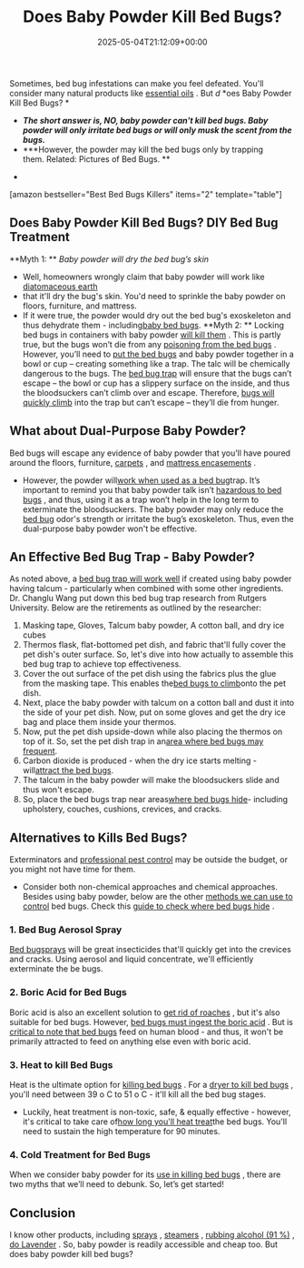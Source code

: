 ﻿---
layout: post
title: Does Baby Powder Kill Bed Bugs?
date: '2025-05-04T21:12:09+00:00'
categories:
- Bed Bugs
- Guide
tags: []
slug: /does-baby-powder-kill-bed-bugs/
lastmod: 2025-05-07T12:21:26+03:00
---

Sometimes, bed bug infestations can make you feel
defeated. You'll consider many natural products like
[essential oils](https://pestpolicy.com/essential-oils-for-bed-bugs/)
. But
*d*
*oes Baby Powder Kill Bed Bugs? *
- ***The short answer is, NO, baby powder can't kill bed bugs. Baby powder will only irritate bed bugs or will only musk the scent from the bugs.***
- ***However, the powder may kill the bed bugs only by trapping them. Related: Pictures of Bed Bugs. **
*
[amazon bestseller="Best Bed Bugs Killers" items="2" template="table"]
## Does Baby Powder Kill Bed Bugs? DIY Bed Bug Treatment
**Myth 1: **
*Baby powder will dry the bed bug’s skin*
- Well, homeowners wrongly claim that baby powder will work like
[diatomaceous earth](https://pestpolicy.com/does-diatomaceous-earth-kill-bed-bugs/)
- that it'll dry the bug's skin.
You'd need to sprinkle the baby powder on floors, furniture, and mattress.
- If it were true, the powder would dry out the bed bug's exoskeleton and thus dehydrate them - including[baby bed bugs](https://pestpolicy.com/baby-bed-bugs/).
**Myth 2: **
Locking bed bugs in containers with baby powder
[will kill them](https://pestpolicy.com/does-lysol-kill-bed-bugs/)
. This is partly true, but the bugs won’t die from any
[poisoning from the bed bugs](https://pestpolicy.com/home-remedies-for-bed-bugs/)
.
However, you’ll need to
[put the bed bugs](https://pestpolicy.com/what-does-bed-bug-poop-look-like/)
and baby powder together in a bowl or cup – creating something like a trap. The talc will be chemically dangerous to the bugs.
The
[bed bug trap](https://pestpolicy.com/best-bed-bug-traps/)
will ensure that the bugs can’t escape – the bowl or cup has a slippery surface on the inside, and thus the bloodsuckers can’t climb over and escape.
Therefore,
[bugs will quickly climb](https://pestpolicy.com/can-bed-bugs-climb-metal-or-plastic/)
into the trap but can’t escape – they’ll die from hunger.
## What about Dual-Purpose Baby Powder?
Bed bugs will escape any evidence of baby powder that you’ll have poured around the floors, furniture,
[carpets](https://pestpolicy.com/can-bed-bugs-live-in-carpet/)
, and
[mattress encasements](https://pestpolicy.com/best-bed-bug-mattress-encasements/)
.
- However, the powder will[work when used as a bed bug](https://pestpolicy.com/do-bed-bug-bombs-work/)trap.
It’s important to remind you that baby powder talk isn’t
[hazardous to bed bugs](https://pestpolicy.com/bed-bugs-vs-mites/)
, and thus, using it as a trap won’t help in the long term to exterminate the bloodsuckers.
The baby powder may only reduce the
[bed bug](https://pestpolicy.com/pictures-of-bed-bug-bites/)
odor's strength or irritate the bug’s exoskeleton. Thus, even the dual-purpose baby powder won't be effective.
## An Effective Bed Bug Trap - Baby Powder?
As noted above, a
[bed bug trap will work well](https://pestpolicy.com/how-to-get-rid-of-bed-bugs-fast/)
if created using baby powder having talcum - particularly when combined with some other ingredients.
Dr. Changlu Wang put down this bed bug trap research from Rutgers University. Below are the retirements as outlined by the researcher:
1. Masking tape, Gloves, Talcum baby powder, A cotton ball, and dry ice cubes
2. Thermos flask, flat-bottomed pet dish, and fabric that'll fully cover the pet dish's outer surface.
So, let's dive into how actually to assemble this bed bug trap to achieve top effectiveness.
1. Cover the out surface of the pet dish using the fabrics plus the glue from the masking tape. This enables the[bed bugs to climb](https://pestpolicy.com/bed-bug-bites-vs-mosquito-bites/)onto the pet dish.
2. Next, place the baby powder with talcum on a cotton ball and dust it into the side of your pet dish. Now, put on some gloves and get the dry ice bag and place them inside your thermos.
3. Now, put the pet dish upside-down while also placing the thermos on top of it. So, set the pet dish trap in an[area where bed bugs may frequent](https://pestpolicy.com/can-bed-bugs-live-outside/).
4. Carbon dioxide is produced - when the dry ice starts melting - will[attract the bed bugs](https://pestpolicy.com/can-you-see-bed-bugs/).
5. The talcum in the baby powder will make the bloodsuckers slide and thus won't escape.
6. So, place the bed bugs trap near areas[where bed bugs hide](https://pestpolicy.com/where-do-bed-bugs-hide/)- including upholstery, couches, cushions, crevices, and cracks.
## Alternatives to Kills Bed Bugs?
Exterminators and
[professional pest control](https://pestpolicy.com/flying-ants-vs-termites/)
may be outside the budget, or you might not have time for them.
- Consider both non-chemical approaches and chemical approaches.
Besides using baby powder, below are the other
[methods we can use to control](https://pestpolicy.com/top-7-natural-termite-control-can-easily/)
bed bugs. Check this
[guide to check where bed bugs hide](https://pestpolicy.com/where-do-bed-bugs-hide/)
.
### 1. Bed Bug Aerosol Spray
[Bed bugsprays](https://pestpolicy.com/proof-bed-bug-spray-review/)
will be great insecticides that'll quickly get into the crevices and cracks.
Using
aerosol and liquid concentrate, we'll efficiently exterminate the be bugs.
### 2. Boric Acid for Bed Bugs
Boric acid is also an excellent solution to
[get rid of roaches](https://pestpolicy.com/does-boric-acid-kill-roaches/)
, but it's also suitable for bed bugs. However,
[bed bugs must ingest the boric acid](https://pestpolicy.com/harris-bed-bug-killer-review/)
.
But is
[critical to note that bed bugs](https://pestpolicy.com/what-causes-bed-bugs/)
feed on human blood - and thus, it won't be primarily attracted to feed on anything else even with boric acid.
### 3. Heat to kill Bed Bugs
Heat is the ultimate option for
[killing bed bugs](https://pestpolicy.com/does-bleach-kill-bed-bugs/)
. For a
[dryer to kill bed bugs](https://pestpolicy.com/does-dryer-kill-bed-bugs/)
, you'll need between 39
o
C to 51
o
C - it'll kill all the bed bug stages.
- Luckily, heat treatment is non-toxic, safe, & equally effective - however, it's critical to take care of[how long you'll heat treat](http://www.vdacs.virginia.gov/pdf/bb-heat1.pdf)the bed bugs.
You'll need to sustain the high temperature for 90 minutes.
### 4. Cold Treatment for Bed Bugs
When we consider baby powder for its
[use in killing bed bugs](https://pestpolicy.com/does-bleach-kill-bed-bugs/)
, there are two myths that we’ll need to debunk. So, let’s get started!
## Conclusion
I know other products, including
[sprays](https://pestpolicy.com/best-bed-bug-spray/)
,
[steamers](https://pestpolicy.com/best-bed-bug-steamer/)
,
[rubbing alcohol (91 %)](https://pestpolicy.com/does-rubbing-alcohol-kill-bed-bugs/)
,
[do Lavender](https://pestpolicy.com/does-lavender-kill-bed-bugs/)
. So, baby powder is readily accessible and cheap too.
But
does baby powder kill bed bugs?